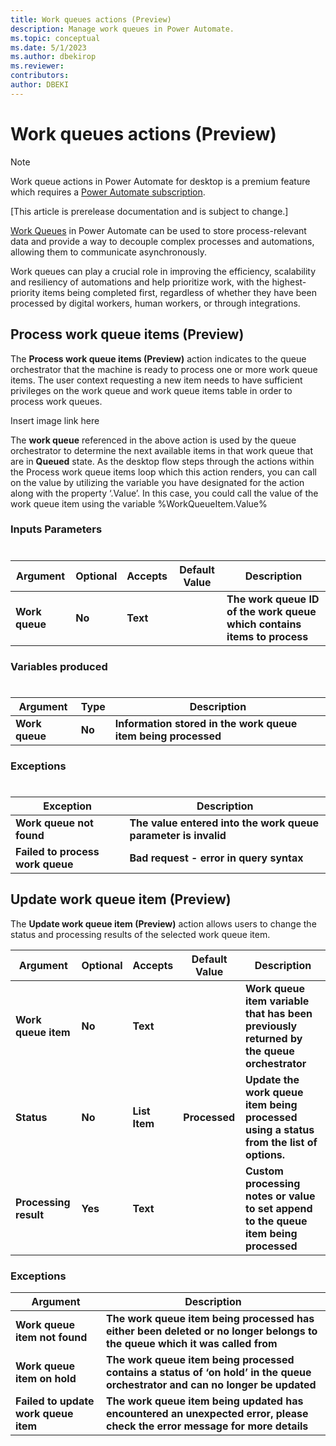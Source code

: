 ```yaml
---
title: Work queues actions (Preview)
description: Manage work queues in Power Automate.
ms.topic: conceptual
ms.date: 5/1/2023
ms.author: dbekirop
ms.reviewer: 
contributors:
author: DBEKI
---
```

# Work queues actions (Preview)

   > [!NOTE]
   > Work queue actions in Power Automate for desktop is a premium feature which requires a [Power Automate subscription](https://powerautomate.microsoft.com/pricing/).

[This article is prerelease documentation and is subject to change.]

[Work Queues](https://learn.microsoft.com/power-automate/desktop-flows/work-queues) in Power Automate can be used to store process-relevant data and provide a way to decouple complex processes and automations, allowing them to communicate asynchronously. 

Work queues can play a crucial role in improving the efficiency, scalability and resiliency of automations and help prioritize work, with the highest-priority items being completed first, regardless of whether they have been processed by digital workers, human workers, or through integrations.

## Process work queue items (Preview)

The **Process work queue items (Preview)** action indicates to the queue orchestrator that the machine is ready to process one or more work queue items. The user context requesting a new item needs to have sufficient privileges on the work queue and work queue items table in order to process work queues. 

Insert image link here

The **work queue** referenced in the above action is used by the queue orchestrator to determine the next available items in that work queue that are in **Queued** state. As the desktop flow steps through the actions within the Process work queue items loop which this action renders, you can call on the value by utilizing the variable you have designated for the action along with the property ‘.Value’.  In this case, you could call the value of the work queue item using the variable %WorkQueueItem.Value% 

### Inputs Parameters 
#

  | Argument       | Optional | Accepts | Default Value | Description     |
  |-----|-----|-----|---------------|-----------------|
  | **Work queue** |**No**    |**Text** |               |**The work queue ID of the work queue which contains items to process**|

### Variables produced
#
 
  | Argument       | Type | Description     |
  |----------      |------|-----------------|
  | **Work queue** |**No**    |**Information stored in the work queue item being processed** |

### Exceptions
#
  | Exception       | Description     |
  |----------      |-----------------|
  | **Work queue not found** |**The value entered into the work queue parameter is invalid** |
|**Failed to process work queue**| **Bad request - error in query syntax** |

## Update work queue item (Preview)

The **Update work queue item (Preview)** action allows users to change the status and processing results of the selected work queue item.  

| Argument       | Optional | Accepts | Default Value | Description     |
  |----------      |----------|---------|---------------|-----------------|
  | **Work queue item** |**No**    |**Text** |               |**Work queue item variable that has been previously returned by the queue orchestrator**|
| **Status** |**No**    |**List Item** | **Processed** |**Update the work queue item being processed using a status from the list of options.**|
| **Processing result** | **Yes** | **Text** | | **Custom processing notes or value to set append  to the queue item being processed** |

### Exceptions

| Argument       | Description |
|----------------|----------|
| **Work queue item not found** | **The work queue item being processed has either been deleted or  no longer belongs to the queue which it was called from**
| **Work queue item on hold** | **The work queue item being processed contains a status of ‘on hold’ in the queue orchestrator and can no longer be updated**
| **Failed to update work queue item** | **The work queue item being updated has encountered an unexpected error, please check the error message for more details**